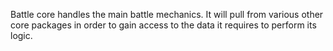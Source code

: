 
Battle core handles the main battle mechanics. It will pull from various other core packages in order to gain access to the data it requires to perform its logic.
